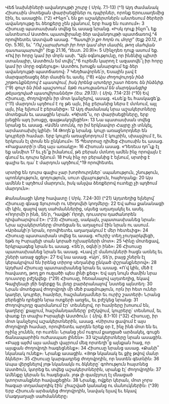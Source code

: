 
Վեճ նախնիների ավանդույթի շուրջ
( Մրկ. 7.1-13)
(^1) Այդ ժամանակ Հիսուսին մոտեցան փարիսեցիներ ու դպիրներ, որոնք Երուսաղեմից էին, եւ ասացին. (^2) «Ինչո՞ւ են
քո աշակերտներն անտեսում ծերերի ավանդույթը եւ ձեռքերը չեն լվանում, երբ հաց են ուտում»։ 3 Հիսուսը պատասխան
տվեց եւ ասաց նրանց. «Իսկ դուք ինչո՞ւ եք անտեսում Աստծու պատվիրանը ձեր ավանդույթի պատճառով.^4 որովհետեւ
Աստված ասաց. _“Պատվի՛ր քո հորն ու մորը”_ (Ելք 20.12, Բ Օր. 5.16), եւ՝ _“Ով չարախոսի իր հոր կամ մոր մասին, թող
մահվան դատապարտվի”_ (Ելք 21.16, Ղեւտ. 20.9)»։ 5 Մինչդեռ դուք ասում եք. «Ով իր հորը կամ իր մորն ասի. “Այն
օգնությունը, որ ինձնից պիտի ստանայիր, Աստծուն եմ տվել”,^6 ուրեմն կարող է ազատվե՞լ իր հորը կամ իր մորը
օգնելուց»։ Աստծու խոսքն անարգում եք ձեր ավանդույթի պատճառով։ 7 Կեղծավորնե՛ր, Եսային լավ է մարգարեացել
ձեր մասին եւ ասել.
(^8) _«Այս ժողովուրդն ինձ շրթունքներով է պատվում,
իսկ իրենց սրտերը շատ հեռու են ինձնից._
(^9) _զուր են ինձ պաշտում.
եթե ուսուցանում են մարդկանցից թելադրված պատվիրաններ» (Ես. 29.13)։_
( _Մրկ_. 7.14-23)
(^10) Եվ Հիսուսը, ժողովրդին իր մոտ կանչելով, ասաց. «Լսե՛ք եւ հասկացե՛ք. (^11) մարդուն պղծում է ոչ թե այն, ինչ բերանից
ներս է մտնում, այլ այն, ինչ ելնում է բերանից»։ 12 Այդ ժամանակ նրա աշակերտները մոտեցան եւ ասացին նրան.
«Գիտե՞ս, որ փարիսեցիները, երբ լսեցին այդ խոսքը, գայթակղվեցին»։ 13 Նա պատասխան տվեց նրանց եւ ասաց. «Ամեն
տունկ, որ իմ երկնավոր Հայրը չի տնկել, արմատախիլ կլինի։ 14 Թողե՛ք նրանց. կույր առաջնորդներ են կույրերի համար.
երբ կույրն առաջնորդում է կույրին, սխալվում է, եւ երկուսն էլ փոսն են ընկնում»։ 15 Պետրոսը դիմեց Հիսուսին եւ ասաց.
«Բացատրի՛ր մեզ այս առակը»։ 16 Հիսուսն ասաց. «Դեռեւս դո՞ւք էլ եք անմիտ 17 եւ չե՞ք իմանում, թե բերան մտնող ամեն
ինչ որովայն է գնում եւ դուրս ելնում։ 18 Իսկ ինչ որ բերանից է ելնում, սրտից է գալիս եւ դա՛ է մարդուն պղծում,^19 որովհետեւ


սրտից են դուրս գալիս չար խորհուրդներ՝ սպանություն, շնություն, պոռնկություն, գողություն, սուտ վկայություն,
հայհոյանք։ 20 Այս ամենն է պղծում մարդուն, իսկ անլվա ձեռքերով ուտելը չի պղծում մարդուն»։

Քանանացի կնոջ հավատը
( Մրկ. 7.24-30)
(^21) Այդտեղից ելնելով՝ Հիսուսը գնաց Տյուրոսի ու Սիդովնի կողմերը։ 22 Եվ ահա քանանացի մի կին, գալով այդ
սահմաններից, սկսեց աղաղակել եւ ասել. «Ողորմի՛ր ինձ, Տե՛ր, Դավթի՛ Որդի, դուստրս դաժանորեն դիվահարվում է»։
(^23) Հիսուսը, սակայն, չպատասխանեց նրան։ Նրա աշակերտները մոտեցան եւ աղաչում էին նրան ու ասում. «Արձակի՛ր
նրան, որովհետեւ աղաղակում է մեր հետեւից»։ 24 Հիսուսը պատասխան տվեց եւ ասաց. «Ուրիշ տեղ չուղարկվեցի, եթե ոչ
Իսրայելի տան կորած ոչխարների մոտ»։ 25 Կինը մոտեցավ, երկրպագեց նրան եւ ասաց. «Տե՛ր, օգնի՛ր ինձ»։ 26 Հիսուսը
պատասխանեց նրան եւ ասաց. «Լավ չէ մանուկների հացն առնել եւ շների առաջ գցել»։ 27 Եվ նա ասաց. «Այո՛, Տե՛ր, բայց
շներն էլ կերակրվում են իրենց տիրոջ սեղանից ընկած փշրանքներով»։ 28 Այդժամ Հիսուսը պատասխանեց նրան եւ
ասաց. «Ո՛վ կին, մեծ է հավատդ, թող քո ուզածի պես լինի քեզ»։ Եվ այդ նույն ժամին նրա դուստրը բժշկվեց։
(^29) Հիսուսը, հեռանալով այդտեղից, եկավ Գալիլեայի լճի եզերքը եւ լեռը բարձրանալով՝ նստեց այնտեղ։ 30 Նրան
մոտեցավ ժողովրդի մի մեծ բազմություն, որն իր հետ ուներ կաղեր, կույրեր, համրեր, հաշմանդամներ եւ ուրիշ շատերի։
Նրանց բերեցին դրեցին նրա ոտքերի առջեւ, եւ բժշկեց նրանց։ 31 Ժողովուրդը զարմանում էր՝ տեսնելով, որ համրերը
խոսում են, կաղերը՝ քայլում, հաշմանդամները՝ բժշկվում, կույրերը՝ տեսնում, եւ փառք էր տալիս Իսրայելի Աստծուն։
( _Մրկ_. 8.1-10)
(^32) Հիսուսը, իր մոտ կանչելով աշակերտներին, ասաց. «Սիրտս ցավում է այս ժողովրդի համար, որովհետեւ արդեն
երեք օր է, ինչ ինձ մոտ են եւ ոչինչ չունեն, որ ուտեն։ Նրանց չեմ ուզում քաղցած արձակել, գուցե ճանապարհին
ուժասպառ լինեն»։ 33 Աշակերտները նրան ասացին. «Բայց այժմ այս ամայի վայրում մեզ որտեղի՞ց այնքան հաց, որ
այսքան ժողովրդի հագեցնենք»։ 34 Հիսուսը նրանց ասաց. «Քանի՞ նկանակ ունեք»։ Նրանք ասացին. «Յոթ նկանակ եւ
քիչ թվով մանր ձկներ»։ 35 Հիսուսը կարգադրեց ժողովրդին, որ նստեն գետնին։ 36 Ապա վերցնելով յոթ նկանակն ու
ձկները՝ գոհություն հայտնեց Աստծուն, կտրեց եւ տվեց աշակերտներին, սրանք էլ՝ ժողովրդին։ 37 Ամենքը կերան եւ
հագեցան. յոթ լի զամբյուղ էլ մնացած կտորտանքներ հավաքեցին։ 38 Նրանք, ովքեր կերան, մոտ չորս հազար
տղամարդիկ էին՝ չհաշված կանանց ու մանուկներին։
(^39) Երբ Հիսուսն արձակեց ժողովրդին, նավակ ելավ եւ եկավ Մագդաղայի սահմանները։
